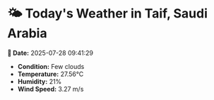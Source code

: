 # 🌤️ Today's Weather in Taif, Saudi Arabia

**📅 Date:** 2025-07-28 09:41:29

- **Condition:** Few clouds
- **Temperature:** 27.56°C
- **Humidity:** 21%
- **Wind Speed:** 3.27 m/s
